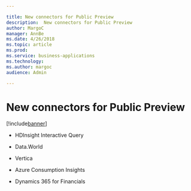 ```yaml
---

title: New connectors for Public Preview
description:  New connectors for Public Preview
author: MargoC
manager: AnnBe
ms.date: 4/26/2018
ms.topic: article
ms.prod: 
ms.service: business-applications
ms.technology: 
ms.author: margoc
audience: Admin

---
```

#  New connectors for Public Preview




[!include[banner](../../../includes/banner.md)]

-   HDInsight Interactive Query

-   Data.World

-   Vertica

-   Azure Consumption Insights

-   Dynamics 365 for Financials
